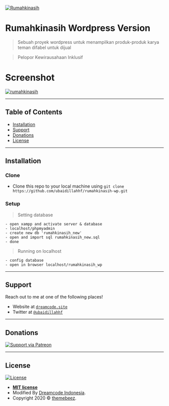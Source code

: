 <a href="http://rumahkinasih.com"><img src="https://user-images.githubusercontent.com/17443546/74076525-07146080-4a4b-11ea-9643-b00066a695b8.png" title="Rumahkinasih" alt="Rumahkinasih"></a>

# Rumahkinasih Wordpress Version

> Sebuah proyek wordpress untuk menampilkan produk-produk karya teman difabel untuk dijual

> Pelopor Kewirausahaan Inklusif

# Screenshot

[![rumahkinasih](https://user-images.githubusercontent.com/17443546/74076736-c9b0d280-4a4c-11ea-9fb0-75d24e70a955.png)]()

---

## Table of Contents

- [Installation](#installation)
- [Support](#support)
- [Donations](#donations)
- [License](#license)

---

## Installation

### Clone

- Clone this repo to your local machine using `git clone https://github.com/ubaidillahhf/rumahkinasih-wp.git`

### Setup

> Setting database

```shell
- open xampp and activate server & database
- localhost/phpmyadmin
- create new db 'rumahkinasih_new'
- open and import sql rumahkinasih_new.sql
- done
```

> Running on localhost

```shell
- config database
- open in browser localhost/rumahkinasih_wp
```

---

## Support

Reach out to me at one of the following places!

- Website at <a href="https://dreamcode.site" target="_blank">`dreamcode.site`</a>
- Twitter at <a href="http://twitter.com/ubaidillahhf" target="_blank">`@ubaidillahhf`</a>

---

## Donations

[![Support via Patreon](https://user-images.githubusercontent.com/17443546/74077566-45ae1900-4a53-11ea-8451-bdad3168342f.png)](https://www.patreon.com/ubaidillahhf)

---

## License

[![License](http://img.shields.io/:license-mit-blue.svg?style=flat-square)](http://badges.mit-license.org)

- **[MIT license](http://opensource.org/licenses/mit-license.php)**
- Modified By <a href="http://dreamcode.site" target="_blank">Dreamcode Indonesia</a>.
- Copyright 2020 © <a href="https://themebeez.com/themes/orchid-store/" target="_blank">themebeez</a>.
